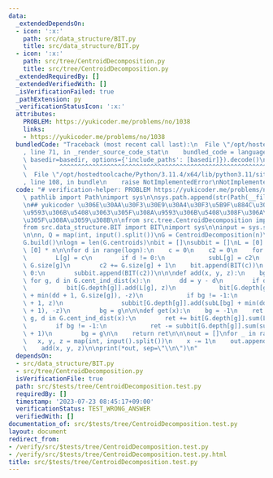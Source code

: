 ```yaml
---
data:
  _extendedDependsOn:
  - icon: ':x:'
    path: src/data_structure/BIT.py
    title: src/data_structure/BIT.py
  - icon: ':x:'
    path: src/tree/CentroidDecomposition.py
    title: src/tree/CentroidDecomposition.py
  _extendedRequiredBy: []
  _extendedVerifiedWith: []
  _isVerificationFailed: true
  _pathExtension: py
  _verificationStatusIcon: ':x:'
  attributes:
    PROBLEM: https://yukicoder.me/problems/no/1038
    links:
    - https://yukicoder.me/problems/no/1038
  bundledCode: "Traceback (most recent call last):\n  File \"/opt/hostedtoolcache/Python/3.11.4/x64/lib/python3.11/site-packages/onlinejudge_verify/documentation/build.py\"\
    , line 71, in _render_source_code_stat\n    bundled_code = language.bundle(stat.path,\
    \ basedir=basedir, options={'include_paths': [basedir]}).decode()\n          \
    \         ^^^^^^^^^^^^^^^^^^^^^^^^^^^^^^^^^^^^^^^^^^^^^^^^^^^^^^^^^^^^^^^^^^^^^^^^^^^^^^^^^\n\
    \  File \"/opt/hostedtoolcache/Python/3.11.4/x64/lib/python3.11/site-packages/onlinejudge_verify/languages/python.py\"\
    , line 108, in bundle\n    raise NotImplementedError\nNotImplementedError\n"
  code: "# verification-helper: PROBLEM https://yukicoder.me/problems/no/1038\nfrom\
    \ pathlib import Path\nimport sys\n\nsys.path.append(str(Path(__file__).resolve().parent.parent.parent.parent))\n\
    \n## yukicoder \u306E\u30AA\u30F3\u30E9\u30A4\u30F3\u5B9F\u884C\u3060\u3068TL\u306B\
    \u9593\u306B\u5408\u3063\u305F\u308A\u9593\u306B\u5408\u308F\u306A\u304B\u3063\
    \u305F\u308A\u3059\u308B\n\nfrom src.tree.CentroidDecomposition import CentroidDecomposition\n\
    from src.data_structure.BIT import BIT\nimport sys\n\ninput = sys.stdin.readline\n\
    \n\nn, Q = map(int, input().split())\nG = CentroidDecomposition(n)\nG.read_edges()\n\
    G.build()\nlogn = len(G.centroids)\nbit = []\nsubbit = []\nL = [0] * n\nsubL =\
    \ [0] * n\n\nfor d in range(logn):\n    c = 0\n    c2 = 0\n    for g in G.centroids[d]:\n\
    \        L[g] = c\n        if d != 0:\n            subL[g] = c2\n        c +=\
    \ G.size[g]\n        c2 += G.size[g] + 1\n    bit.append(BIT(c))\n    if d !=\
    \ 0:\n        subbit.append(BIT(c2))\n\n\ndef add(x, y, z):\n    bg = -1\n   \
    \ for g, d in G.cent_ind_dist(x):\n        dd = y - d\n        if dd >= 0:\n \
    \           bit[G.depth[g]].add(L[g], z)\n            bit[G.depth[g]].add(L[g]\
    \ + min(dd + 1, G.size[g]), -z)\n            if bg != -1:\n                subbit[G.depth[g]].add(subL[bg]\
    \ + 1, z)\n                subbit[G.depth[g]].add(subL[bg] + min(dd + 1, G.size[bg]\
    \ + 1), -z)\n        bg = g\n\n\ndef get(x):\n    bg = -1\n    ret = 0\n    for\
    \ g, d in G.cent_ind_dist(x):\n        ret += bit[G.depth[g]].sum(L[g] + d + 1)\n\
    \        if bg != -1:\n            ret -= subbit[G.depth[g]].sum(subL[bg] + d\
    \ + 1)\n        bg = g\n\n    return ret\n\n\nout = []\nfor _ in range(Q):\n \
    \   x, y, z = map(int, input().split())\n    x -= 1\n    out.append(get(x))\n\
    \    add(x, y, z)\n\nprint(*out, sep=\"\\n\")\n"
  dependsOn:
  - src/data_structure/BIT.py
  - src/tree/CentroidDecomposition.py
  isVerificationFile: true
  path: src/$tests/tree/CentroidDecomposition.test.py
  requiredBy: []
  timestamp: '2023-07-23 08:45:17+09:00'
  verificationStatus: TEST_WRONG_ANSWER
  verifiedWith: []
documentation_of: src/$tests/tree/CentroidDecomposition.test.py
layout: document
redirect_from:
- /verify/src/$tests/tree/CentroidDecomposition.test.py
- /verify/src/$tests/tree/CentroidDecomposition.test.py.html
title: src/$tests/tree/CentroidDecomposition.test.py
---
```

